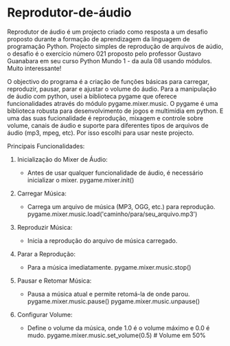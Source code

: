 # Reprodutor-de-áudio
Reprodutor de áudio é um projecto criado como resposta a um desafio proposto durante a formação de aprendizagem da linguagem de programação Python.
Projecto simples de reprodução de arquivos de aúdio, o desafio é o exercício número 021 proposto pelo professor Gustavo Guanabara em seu curso Python Mundo 1 - da aula 08 usando módulos. Muito interessante!

O objectivo do programa é a criação de funções básicas para carregar, reproduzir, pausar, parar e ajustar o volume do áudio.
Para a manipulação de áudio com python, usei a biblioteca pygame que oferece funcionalidades através do módulo pygame.mixer.music. O pygame é uma biblioteca robusta para desenvolvimento de jogos e multimídia em python. E uma das suas fucionalidade é reprodução, mixagem e controle sobre volume, canais de áudio e suporte para diferentes tipos de arquivos de áudio (mp3, mpeg, etc). Por isso escolhi para usar neste projecto. 

Principais Funcionalidades:
1. Inicialização do Mixer de Áudio:
   - Antes de usar qualquer funcionalidade de áudio, é necessário inicializar o mixer.
   pygame.mixer.init()

2. Carregar Música:
   - Carrega um arquivo de música (MP3, OGG, etc.) para reprodução.
   pygame.mixer.music.load('caminho/para/seu_arquivo.mp3')

3. Reproduzir Música:
   - Inicia a reprodução do arquivo de música carregado. 

4. Parar a Reprodução:
   - Para a música imediatamente.
   pygame.mixer.music.stop()
  
5. Pausar e Retomar Música:
   - Pausa a música atual e permite retomá-la de onde parou.
   pygame.mixer.music.pause()
   pygame.mixer.music.unpause()

6. Configurar Volume:
   - Define o volume da música, onde 1.0 é o volume máximo e 0.0 é mudo.
   pygame.mixer.music.set_volume(0.5)  # Volume em 50%
   

